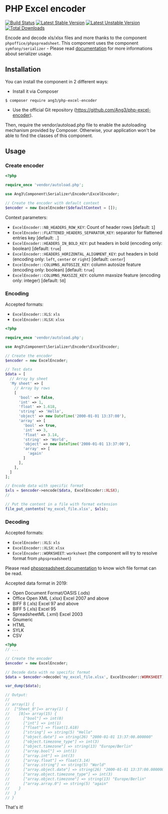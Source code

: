 # PHP Excel encoder

[![Build Status](https://travis-ci.org/Ang3/php-excel-encoder.svg?branch=master)](https://travis-ci.org/Ang3/php-excel-encoder) [![Latest Stable Version](https://poser.pugx.org/ang3/php-excel-encoder/v/stable)](https://packagist.org/packages/ang3/php-excel-encoder) [![Latest Unstable Version](https://poser.pugx.org/ang3/php-excel-encoder/v/unstable)](https://packagist.org/packages/ang3/php-excel-encoder) [![Total Downloads](https://poser.pugx.org/ang3/php-excel-encoder/downloads)](https://packagist.org/packages/ang3/php-excel-encoder)

Encode and decode xls/xlsx files and more thanks to the component ```phpoffice/phpspreadsheet```. This component uses the component ```symfony/serializer``` - Please read [documentation](https://symfony.com/doc/current/components/serializer.html) for more informations about serializer usage.

## Installation

You can install the component in 2 different ways:

- Install it via Composer
```
$ composer require ang3/php-excel-encoder
```

- Use the official Git repository (https://github.com/Ang3/php-excel-encoder).

Then, require the vendor/autoload.php file to enable the autoloading mechanism provided by Composer. 
Otherwise, your application won't be able to find the classes of this component.

## Usage

### Create encoder

```php
<?php

require_once 'vendor/autoload.php';

use Ang3\Component\Serializer\Encoder\ExcelEncoder;

// Create the encoder with default context
$encoder = new ExcelEncoder($defaultContext = []);
```

Context parameters:
- ```ExcelEncoder::NB_HEADERS_ROW_KEY```: Count of header rows [default: ```1```]
- ```ExcelEncoder::FLATTENED_HEADERS_SEPARATOR_KEY```: separator for flattened entries key [default: ```.```]
- ```ExcelEncoder::HEADERS_IN_BOLD_KEY```: put headers in bold (encoding only: boolean) [default: ```true```]
- ```ExcelEncoder::HEADERS_HORIZONTAL_ALIGNMENT_KEY```: put headers in bold (encoding only: ```left```, ```center``` or ```right```) [default: ```center```]
- ```ExcelEncoder::COLUMNS_AUTOSIZE_KEY```: column autosize feature (encoding only: boolean) [default: ```true```]
- ```ExcelEncoder::COLUMNS_MAXSIZE_KEY```: column maxsize feature (encoding only: integer) [default: ```50```]

### Encoding

Accepted formats:
- ```ExcelEncoder::XLS```: ```xls```
- ```ExcelEncoder::XLSX```: ```xlsx```

```php
<?php

require_once 'vendor/autoload.php';

use Ang3\Component\Serializer\Encoder\ExcelEncoder;

// Create the encoder
$encoder = new ExcelEncoder;

// Test data
$data = [
  // Array by sheet
  'My sheet' => [
    // Array by rows
    [
      'bool' => false,
      'int' => 1,
      'float' => 1.618,
      'string' => 'Hello',
      'object' => new DateTime('2000-01-01 13:37:00'),
      'array' => [
        'bool' => true,
        'int' => 3,
        'float' => 3.14,
        'string' => 'World',
        'object' => new DateTime('2000-01-01 13:37:00'),
        'array' => [
          'again'
        ]
      ],
    ],
  ]
];

// Encode data with specific format
$xls = $encoder->encode($data, ExcelEncoder::XLSX);
//

// Put the content in a file with format extension
file_put_contents('my_excel_file.xlsx', $xls);
```

### Decoding

Accepted formats:
- ```ExcelEncoder::XLS```: ```xls```
- ```ExcelEncoder::XLSX```: ```xlsx```
- ```ExcelEncoder::WORKSHEET```: ```worksheet``` (the component will try to resolve format from ```phpspreadsheet```)

Please read [phpspreadsheet documentation](https://phpspreadsheet.readthedocs.io/en/latest/) to know wich file format can be read.

Accepted data format in 2019:
- Open Document Format/OASIS (.ods)
- Office Open XML (.xlsx) Excel 2007 and above
- BIFF 8 (.xls) Excel 97 and above
- BIFF 5 (.xls) Excel 95
- SpreadsheetML (.xml) Excel 2003
- Gnumeric
- HTML
- SYLK
- CSV

```php
<?php
// ...

// Create the encoder
$encoder = new ExcelEncoder;

// Decode data with no specific format
$data = $encoder->decode('my_excel_file.xlsx', ExcelEncoder::WORKSHEET);

var_dump($data);

// Output:
// 
// array(1) {
//  ["Sheet_0"]=> array(1) {
//    [0]=> array(15) {
//      ["bool"] => int(0)
//      ["int"] => int(1)
//      ["float"] => float(1.618)
//      ["string"] => string(5) "Hello"
//      ["object.date"] => string(26) "2000-01-01 13:37:00.000000"
//      ["object.timezone_type"] => int(3)
//      ["object.timezone"] => string(13) "Europe/Berlin"
//      ["array.bool"] => int(1)
//      ["array.int"] => int(3)
//      ["array.float"] => float(3.14)
//      ["array.string"] => string(5) "World"
//      ["array.object.date"] => string(26) "2000-01-01 13:37:00.000000"
//      ["array.object.timezone_type"] => int(3)
//      ["array.object.timezone"] => string(13) "Europe/Berlin"
//      ["array.array.0"] => string(5) "again"
//    }
//  }
// }

```

That's it!